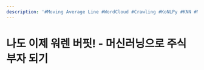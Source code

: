 ```yaml
---
description: '#Moving Average Line #WordCloud #Crawling #KoNLPy #KNN #ML'
---
```


# 나도 이제 워렌 버핏! - 머신러닝으로 주식 부자 되기

<figure><img src="../../../.gitbook/assets/20280593_1373161722719474_8992389295890571890_o.jpg" alt=""><figcaption></figcaption></figure>

<figure><img src="../../../.gitbook/assets/20369178_1373161716052808_2408380229577146668_o.jpg" alt=""><figcaption></figcaption></figure>

<figure><img src="../../../.gitbook/assets/20369883_1373161719386141_2305710393880449541_o.jpg" alt=""><figcaption></figcaption></figure>

<figure><img src="../../../.gitbook/assets/20280634_1373161726052807_3886763299933582097_o.jpg" alt=""><figcaption></figcaption></figure>

<figure><img src="../../../.gitbook/assets/20248353_1373161799386133_1103253386936262839_o.jpg" alt=""><figcaption></figcaption></figure>

<figure><img src="../../../.gitbook/assets/20369782_1373161829386130_3563533915288649043_o.jpg" alt=""><figcaption></figcaption></figure>

<figure><img src="../../../.gitbook/assets/20280295_1373161806052799_446106700682421208_o.jpg" alt=""><figcaption></figcaption></figure>

<figure><img src="../../../.gitbook/assets/20280316_1373161809386132_4806109373722789208_o.jpg" alt=""><figcaption></figcaption></figure>

<figure><img src="../../../.gitbook/assets/20287080_1373162012719445_7099617123015967061_o.jpg" alt=""><figcaption></figcaption></figure>

<figure><img src="../../../.gitbook/assets/20286853_1373162129386100_9132456157548181190_o.jpg" alt=""><figcaption></figcaption></figure>

<figure><img src="../../../.gitbook/assets/20369531_1373162142719432_4703964240227829414_o.jpg" alt=""><figcaption></figcaption></figure>

<figure><img src="../../../.gitbook/assets/20287072_1373162139386099_1385997216427067367_o.jpg" alt=""><figcaption></figcaption></figure>

<figure><img src="../../../.gitbook/assets/20414211_1373162146052765_1541176431725631903_o.jpg" alt=""><figcaption></figcaption></figure>

<figure><img src="../../../.gitbook/assets/20287084_1373162226052757_530916257979209489_o.jpg" alt=""><figcaption></figcaption></figure>

<figure><img src="../../../.gitbook/assets/20280586_1373162252719421_7554868443243959289_o.jpg" alt=""><figcaption></figcaption></figure>

<figure><img src="../../../.gitbook/assets/20280540_1373162236052756_6930279205366835231_o.jpg" alt=""><figcaption></figcaption></figure>

<figure><img src="../../../.gitbook/assets/20369745_1373162249386088_6948283200962578399_o.jpg" alt=""><figcaption></figcaption></figure>

<figure><img src="../../../.gitbook/assets/20280619_1373162302719416_6774178707371030092_o.jpg" alt=""><figcaption></figcaption></figure>

<figure><img src="../../../.gitbook/assets/20248127_1373162306052749_8023935848191108777_o.jpg" alt=""><figcaption></figcaption></figure>

<figure><img src="../../../.gitbook/assets/20286846_1373162319386081_5848214034232957835_o.jpg" alt=""><figcaption></figcaption></figure>

<figure><img src="../../../.gitbook/assets/20424009_1373162366052743_1497862203792297954_o.jpg" alt=""><figcaption></figcaption></figure>

<figure><img src="../../../.gitbook/assets/20286782_1373162326052747_3301136017537204009_o.jpg" alt=""><figcaption></figcaption></figure>

<figure><img src="../../../.gitbook/assets/20413933_1373162359386077_3416121915801359510_o.jpg" alt=""><figcaption></figcaption></figure>

<figure><img src="../../../.gitbook/assets/20414260_1373162396052740_6322305270063867599_o.jpg" alt=""><figcaption></figcaption></figure>

<figure><img src="../../../.gitbook/assets/20248399_1373162449386068_880991925076465886_o.jpg" alt=""><figcaption></figcaption></figure>

<figure><img src="../../../.gitbook/assets/20369072_1373162506052729_6907505844585250880_o.jpg" alt=""><figcaption></figcaption></figure>

<figure><img src="../../../.gitbook/assets/20280513_1373162509386062_4554123562952415249_o.jpg" alt=""><figcaption></figcaption></figure>

<figure><img src="../../../.gitbook/assets/20248295_1373162519386061_7481653197890240841_o.jpg" alt=""><figcaption></figcaption></figure>

<figure><img src="../../../.gitbook/assets/20414324_1373162512719395_3933911151491336640_o.jpg" alt=""><figcaption></figcaption></figure>

<figure><img src="../../../.gitbook/assets/20414189_1373162559386057_1012738052873950547_o.jpg" alt=""><figcaption></figcaption></figure>

<figure><img src="../../../.gitbook/assets/20280491_1373162572719389_6783067044009776031_o.jpg" alt=""><figcaption></figcaption></figure>

<figure><img src="../../../.gitbook/assets/20287031_1373162576052722_4272316601292050961_o.jpg" alt=""><figcaption></figcaption></figure>

<figure><img src="../../../.gitbook/assets/20449236_1373162589386054_5326600018981889153_o.jpg" alt=""><figcaption></figcaption></figure>

<figure><img src="../../../.gitbook/assets/20449116_1373162632719383_9117722640729566630_o.jpg" alt=""><figcaption></figcaption></figure>

<figure><img src="../../../.gitbook/assets/20286918_1373162636052716_3890304691873729785_o.jpg" alt=""><figcaption></figcaption></figure>

<figure><img src="../../../.gitbook/assets/20368916_1373162656052714_3949091476495357115_o.jpg" alt=""><figcaption></figcaption></figure>

<figure><img src="../../../.gitbook/assets/20248320_1373162699386043_1833938453934231194_o.jpg" alt=""><figcaption></figcaption></figure>

<figure><img src="../../../.gitbook/assets/20369473_1373162692719377_4198096809916790450_o.jpg" alt=""><figcaption></figcaption></figure>

<figure><img src="../../../.gitbook/assets/20248330_1373162739386039_7911234189688406324_o.jpg" alt=""><figcaption></figcaption></figure>

<figure><img src="../../../.gitbook/assets/20286993_1373162832719363_8565809205228905733_o.jpg" alt=""><figcaption></figcaption></figure>

<figure><img src="../../../.gitbook/assets/20369906_1373162836052696_5368590041900483206_o.jpg" alt=""><figcaption></figcaption></figure>

<figure><img src="../../../.gitbook/assets/20286860_1373162842719362_1968622738144510479_o.jpg" alt=""><figcaption></figcaption></figure>

<figure><img src="../../../.gitbook/assets/20368949_1373162896052690_317099903607969987_o.jpg" alt=""><figcaption></figcaption></figure>

<figure><img src="../../../.gitbook/assets/20369740_1373162839386029_2957075794948063911_o.jpg" alt=""><figcaption></figcaption></figure>

<figure><img src="../../../.gitbook/assets/20286777_1373162889386024_11285710768193774_o.jpg" alt=""><figcaption></figcaption></figure>
